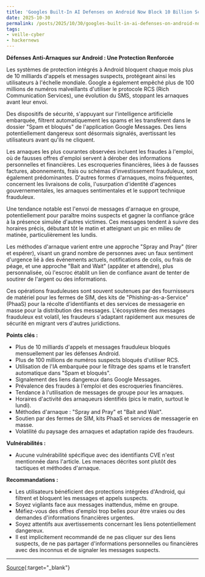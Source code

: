 ```yaml
---
title: 'Googles Built-In AI Defenses on Android Now Block 10 Billion Scam Messages a Month'
date: 2025-10-30
permalink: /posts/2025/10/30/googles-built-in-ai-defenses-on-android-now-block-10-billion-scam-messages-a-month/
tags:
- veille-cyber
- hackernews
---
```

**Défenses Anti-Arnaques sur Android : Une Protection Renforcée**

Les systèmes de protection intégrés à Android bloquent chaque mois plus de 10 milliards d'appels et messages suspects, protégeant ainsi les utilisateurs à l'échelle mondiale. Google a également empêché plus de 100 millions de numéros malveillants d'utiliser le protocole RCS (Rich Communication Services), une évolution du SMS, stoppant les arnaques avant leur envoi.

Des dispositifs de sécurité, s'appuyant sur l'intelligence artificielle embarquée, filtrent automatiquement les spams et les transfèrent dans le dossier "Spam et bloqués" de l'application Google Messages. Des liens potentiellement dangereux sont désormais signalés, avertissant les utilisateurs avant qu'ils ne cliquent.

Les arnaques les plus courantes observées incluent les fraudes à l'emploi, où de fausses offres d'emploi servent à dérober des informations personnelles et financières. Les escroqueries financières, liées à de fausses factures, abonnements, frais ou schémas d'investissement frauduleux, sont également prédominantes. D'autres formes d'arnaques, moins fréquentes, concernent les livraisons de colis, l'usurpation d'identité d'agences gouvernementales, les arnaques sentimentales et le support technique frauduleux.

Une tendance notable est l'envoi de messages d'arnaque en groupe, potentiellement pour paraître moins suspects et gagner la confiance grâce à la présence simulée d'autres victimes. Ces messages tendent à suivre des horaires précis, débutant tôt le matin et atteignant un pic en milieu de matinée, particulièrement les lundis.

Les méthodes d'arnaque varient entre une approche "Spray and Pray" (tirer et espérer), visant un grand nombre de personnes avec un faux sentiment d'urgence lié à des événements actuels, notifications de colis, ou frais de péage, et une approche "Bait and Wait" (appâter et attendre), plus personnalisée, où l'escroc établit un lien de confiance avant de tenter de soutirer de l'argent ou des informations.

Ces opérations frauduleuses sont souvent soutenues par des fournisseurs de matériel pour les fermes de SIM, des kits de "Phishing-as-a-Service" (PhaaS) pour la récolte d'identifiants et des services de messagerie en masse pour la distribution des messages. L'écosystème des messages frauduleux est volatil, les fraudeurs s'adaptant rapidement aux mesures de sécurité en migrant vers d'autres juridictions.

**Points clés :**

*   Plus de 10 milliards d'appels et messages frauduleux bloqués mensuellement par les défenses Android.
*   Plus de 100 millions de numéros suspects bloqués d'utiliser RCS.
*   Utilisation de l'IA embarquée pour le filtrage des spams et le transfert automatique dans "Spam et bloqués".
*   Signalement des liens dangereux dans Google Messages.
*   Prévalence des fraudes à l'emploi et des escroqueries financières.
*   Tendance à l'utilisation de messages de groupe pour les arnaques.
*   Horaires d'activité des arnaqueurs identifiés (pics le matin, surtout le lundi).
*   Méthodes d'arnaque : "Spray and Pray" et "Bait and Wait".
*   Soutien par des fermes de SIM, kits PhaaS et services de messagerie en masse.
*   Volatilité du paysage des arnaques et adaptation rapide des fraudeurs.

**Vulnérabilités :**

*   Aucune vulnérabilité spécifique avec des identifiants CVE n'est mentionnée dans l'article. Les menaces décrites sont plutôt des tactiques et méthodes d'arnaque.

**Recommandations :**

*   Les utilisateurs bénéficient des protections intégrées d'Android, qui filtrent et bloquent les messages et appels suspects.
*   Soyez vigilants face aux messages inattendus, même en groupe.
*   Méfiez-vous des offres d'emploi trop belles pour être vraies ou des demandes d'informations financières urgentes.
*   Soyez attentifs aux avertissements concernant les liens potentiellement dangereux.
*   Il est implicitement recommandé de ne pas cliquer sur des liens suspects, de ne pas partager d'informations personnelles ou financières avec des inconnus et de signaler les messages suspects.

---
[Source](https://thehackernews.com/2025/10/googles-built-in-ai-defenses-on-android.html){:target="_blank"}
